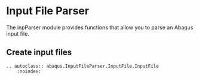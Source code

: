 # Input File Parser

The inpParser module provides functions that allow you to parse an Abaqus input file.

## Create input files

```{eval-rst}
.. autoclass:: abaqus.InputFileParser.InputFile.InputFile
    :noindex:
```
